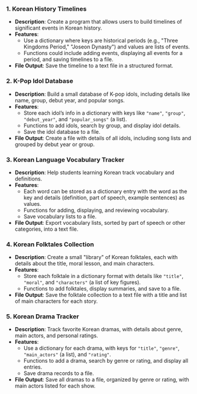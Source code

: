 ### 1. **Korean History Timelines**
   - **Description**: Create a program that allows users to build timelines of significant events in Korean history.
   - **Features**:
     - Use a dictionary where keys are historical periods (e.g., "Three Kingdoms Period," "Joseon Dynasty") and values are lists of events.
     - Functions could include adding events, displaying all events for a period, and saving timelines to a file.
   - **File Output**: Save the timeline to a text file in a structured format.

### 2. **K-Pop Idol Database**
   - **Description**: Build a small database of K-pop idols, including details like name, group, debut year, and popular songs.
   - **Features**:
     - Store each idol’s info in a dictionary with keys like `"name"`, `"group"`, `"debut_year"`, and `"popular_songs"` (a list).
     - Functions to add idols, search by group, and display idol details.
     - Save the idol database to a file.
   - **File Output**: Create a file with details of all idols, including song lists and grouped by debut year or group.

### 3. **Korean Language Vocabulary Tracker**
   - **Description**: Help students learning Korean track vocabulary and definitions.
   - **Features**:
     - Each word can be stored as a dictionary entry with the word as the key and details (definition, part of speech, example sentences) as values.
     - Functions for adding, displaying, and reviewing vocabulary.
     - Save vocabulary lists to a file.
   - **File Output**: Export vocabulary lists, sorted by part of speech or other categories, into a text file.

### 4. **Korean Folktales Collection**
   - **Description**: Create a small "library" of Korean folktales, each with details about the title, moral lesson, and main characters.
   - **Features**:
     - Store each folktale in a dictionary format with details like `"title"`, `"moral"`, and `"characters"` (a list of key figures).
     - Functions to add folktales, display summaries, and save to a file.
   - **File Output**: Save the folktale collection to a text file with a title and list of main characters for each story.

### 5. **Korean Drama Tracker**
   - **Description**: Track favorite Korean dramas, with details about genre, main actors, and personal ratings.
   - **Features**:
     - Use a dictionary for each drama, with keys for `"title"`, `"genre"`, `"main_actors"` (a list), and `"rating"`.
     - Functions to add a drama, search by genre or rating, and display all entries.
     - Save drama records to a file.
   - **File Output**: Save all dramas to a file, organized by genre or rating, with main actors listed for each show.
